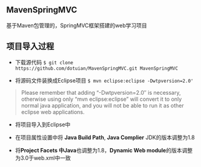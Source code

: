 ## MavenSpringMVC
基于Maven包管理的，SpringMVC框架搭建的web学习项目


## 项目导入过程
+ 下载源代码
` $ git clone https://github.com/dotuian/MavenSpringMVC.git MavenSpringMVC ` 

+ 将源码文件装换成Eclipse项目
` $ mvn eclipse:eclipse -Dwtpversion=2.0' ` 
> Please remember that adding “-Dwtpversion=2.0″ is necessary, otherwise using only “mvn eclipse:eclipse” will convert it to only normal java application, and you will not be able to run it as other eclipse web applications.

+ 将项目导入到Eclipse中

+ 在项目属性设置中将 **Java Build Path**, **Java Complier** JDK的版本调整为1.8
+ 将**Project Facets **中**Java**也调整为1.8，**Dynamic Web module**的版本调整为3.0于web.xml中一致

 
